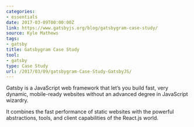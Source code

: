 ```yaml
---
categories:
- essentials
date: 2017-03-09T00:00:00Z
link: https://www.gatsbyjs.org/blog/gatsbygram-case-study/
source: Kyle Mathews
tags:
- gatsby
title: Gatsbygram Case Study
tool:
- gatsby
type: Case Study
url: /2017/03/09/gatsbygram-Case-Study-GatsbyJS/
---
```


Gatsby is a JavaScript web framework that let’s you build fast, very dynamic, mobile-ready websites without an advanced degree in JavaScript wizardry.

It combines the fast performance of static websites with the powerful abstractions, tools, and client capabilities of the React.js world.





